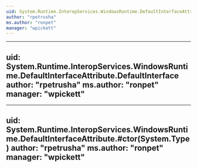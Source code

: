 ```yaml
---
uid: System.Runtime.InteropServices.WindowsRuntime.DefaultInterfaceAttribute
author: "rpetrusha"
ms.author: "ronpet"
manager: "wpickett"
---
```


---
uid: System.Runtime.InteropServices.WindowsRuntime.DefaultInterfaceAttribute.DefaultInterface
author: "rpetrusha"
ms.author: "ronpet"
manager: "wpickett"
---

---
uid: System.Runtime.InteropServices.WindowsRuntime.DefaultInterfaceAttribute.#ctor(System.Type)
author: "rpetrusha"
ms.author: "ronpet"
manager: "wpickett"
---
